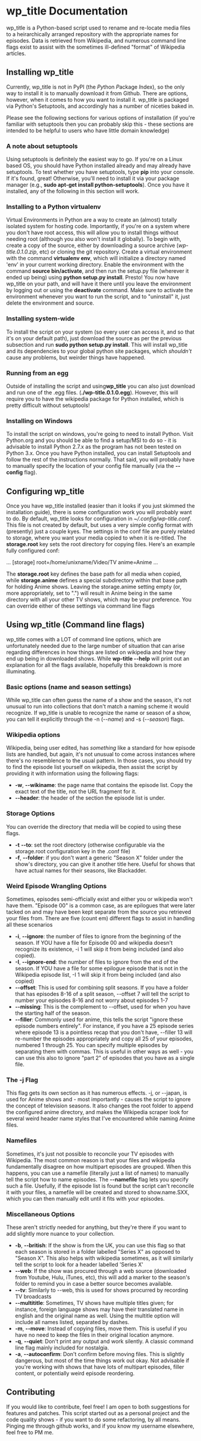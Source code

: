 # wp_title Documentation
wp_title is a Python-based script used to rename and re-locate media files
to a heirarchically arranged repository with the appropriate names for episodes.
Data is retrieved from Wikipedia, and numerous command line flags exist to
assist with the sometimes ill-defined "format" of Wikipedia articles.

## Installing wp_title

Currently, wp_title is not in PyPI (the *Py*thon *P*ackage *I*ndex), so
the only way to install it is to manually download it from Github. There are
options, however, when it comes to how you want to install it. wp_title is
packaged via Python's Setuptools, and accordingly has a number of niceties
baked in.

Please see the following sections for various options of installation (if
you're familiar with setuptools then you can probably skip this - these
sections are intended to be helpful to users who have little domain knowledge)

### A note about setuptools

Using setuptools is definitely the easiest way to go. If you're on a Linux
based OS, you should have Python installed already and may already have
setuptools. To test whether you have setuptools, type **pip** into your
console. If it's found, great! Otherwise, you'll need to install it via your
package manager (e.g., **sudo apt-get install python-setuptools**). Once
you have it installed, any of the following in this section will work.

### Installing to a Python virtualenv

Virtual Environments in Python are a way to create an (almost) totally
isolated system for hosting code. Importantly, if you're on a system
where you don't have root access, this will allow you to install things
without needing root (although you also won't install it globally). To
begin with, create a copy of the source, either by downloading a source
archive (_wp-title.0.1.0.zip_, etc) or cloning the git repository. Create
a virtual environment with the command **virtualenv env**, which will
initialize a directory named 'env' in your current working directory.
Enable the environment with the command **source bin/activate**, and then
run the setup.py file (wherever it ended up being) using **python setup.py
install**. Presto! You now have wp_title on your path, and will have it
there until you leave the environment by logging out or using the **deactivate**
command. Make sure to activate the environment whenever you want to run
the script, and to "uninstall" it, just delete the environment and source.

### Installing system-wide

To install the script on your system (so every user can access it, and
so that it's on your default path), just download the source as per the
previous subsection and run **sudo python setup.py install**. This will
install wp_title and its dependencies to your global python site packages,
which _shouldn't_ cause any problems, but weirder things have happened.

### Running from an egg

Outside of installing the script and using**wp_title** you can also
just download and run one of the .egg files. (**./wp-title.0.1.0.egg**).
However, this will require you to have the wikipedia package for Python
installed, which is pretty difficult without setuptools!

### Installing on Windows

To install the script on windows, you're going to need to install Python.
Visit Python.org and you should be able to find a setup/MSI to do so -
it is advisable to install Python 2.7.x as the program has not been tested
on Python 3.x. Once you have Python installed, you can install Setuptools and
follow the rest of the instructions normally. That said, you will probably
have to manually specify the location of your config file manually (via
the **--config** flag).

## Configuring wp_title

Once you have wp_title installed (easier than it looks if you just
skimmed the installation guide), there is some configuration work you
will probably want to do. By default, wp_title looks for configuration
in _~/.config/wp-title.conf_. This file is not created by default, but
uses a very simple config format with (presently) just a couple kyes. The settings
in the conf file are purely related to storage, where you want your media
copied to when it is re-titled. The **storage.root** key sets the root
directory for copying files. Here's an example fully configured conf:

...
[storage]
root=/home/unixname/Video/TV
anime=Anime
...

The **storage.root** key defines the base path for all media when copied,
while **storage.anime** defines a special subdirectory within that base
path for holding Anime shows. Leaving the storage.anime setting empty (or,
more appropriately, set to ".") will result in Anime being in the same directory
with all your other TV shows, which may be your preference. You can override
either of these settings via command line flags

## Using wp_title (Command line flags)

wp_title comes with a LOT of command line options, which are unfortunately
needed due to the large number of situation that can arise regarding differences
in how things are listed on wikipedia and how they end up being in downloaded
shows. While **wp-title --help** will print out an explanation for all the flags
available, hopefully this breakdown is more illuminating.

### Basic options (name and season settings)

While wp_title can often guess the name of a show and the season, it's not
unusual to run into collections that don't match a naming scheme it would recognize.
If wp_title is unable to recognize the name or season of a show, you can tell it
explicitly through the -n (_--name_) and -s (_--season_) flags.

### Wikipedia options

Wikipedia, being user edited, has _something_ like a standard for how episode lists
are handled, but again, it's not unusual to come across instances where there's no
resemblence to the usual pattern. In those cases, you should try to find the episode
list yourself on wikipedia, then assist the script by providing it with information
using the following flags:

- **-w**, **--wikiname**: the page name that contains the episode list. Copy the
exact text of the title, not the URL fragment for it.
- **--header**: the header of the section the episode list is under.

### Storage Options

You can override the directory that media will be copied to using these flags.

- **-t** **--to**: set the root directory (otherwise configurable via the
storage.root configuration key in the .conf file)
- **-f**, **--folder**: if you don't want a generic "Season X" folder under
the show's directory, you can give it another title here. Useful for shows
that have actual names for their seasons, like Blackadder.

### Weird Episode Wrangling Options

Sometimes, episodes semi-officially exist and either you or wikipedia won't
have them. "Episode 00" is a common case, as are epilogues that were later
tacked on and may have been kept separate from the source you retrieved your
files from. There are five (count em) different flags to assist in handling
all these scenarios

- **-i**, **--ignore**: the number of files to ignore from the beginning of
the season. If YOU have a file for Episode 00 and wikipedia doesn't recognize
its existence, -i 1 will skip it from being included (and also copied).
- **-I**, **--ignore-end**: the number of files to ignore from the end of
the season. If YOU have a file for some epilogue episode that is not in the
Wikipedia episode list, -I 1 will skip it from being included (and also copied)
- **--offset**: This is used for combining split seasons. If you have a folder
that has episodes 8-16 of a split season, --offset 7 will tell the script to
number your episodes 8-16 and not worry about episodes 1-7
- **--missing**: This is the complement to --offset, used for when you have
the starting half of the season.
- **--filler**: Commonly used for anime, this tells the script "ignore these
episode numbers entirely". For instance, if you have a 25 episode series where
episode 13 is a pointless recap that you don't have, --filler 13 will re-number
the episodes appropriately and copy all 25 of your episodes, numbered 1 through 25.
You can specify multiple episodes by separating them with commas. This is useful
in other ways as well - you can use this also to ignore "part 2" of episodes that
you have as a single file.

### The -j Flag

This flag gets its own section as it has numerous effects. -j, or --japan, is
used for Anime shows and - most importantly - causes the script to ignore the
concept of television seasons. It also changes the root folder to append the
configured anime directory, and makes the Wikipedia scraper look for several
weird header name styles that I've encountered while naming Anime files.

### Namefiles

Sometimes, it's just not possible to reconcile your TV episodes with Wikipedia.
The most common reason is that your files and wikipedia fundamentally disagree
on how multipart episodes are grouped. When this happens, you can use a namefile
(literally just a list of names) to manually tell the script how to name episodes.
The **--namefile** flag lets you specify such a file. Usefully, if the episode
list is found but the script can't reconcile it with your files, a namefile will be
created and stored to show.name.SXX, which you can then manually edit until it fits
with your episodes.

### Miscellaneous Options

These aren't strictly needed for anything, but they're there if you want to
add slightly more nuance to your collection.

- **-b**, **--british**: If the show is from the UK, you can use this flag so
that each season is stored in a folder labelled "Series X" as opposed to
"Season X". This also helps with wikipedia sometimes, as it will similarly tell the script
to look for a header labelled 'Series X'
- **--web**: If the show was procured through a web source (downloaded from Youtube, Hulu,
iTunes, etc), this will add a marker to the season's folder to remind you in case a better
source becomes available.
- **--tv**: Similarly to --web, this is used for shows procurred by recording TV broadcasts
- **--multititle**: Sometimes, TV shows have multiple titles given; for instance,
foreign language shows may have their translated name in english and the original name
as well. Using the multitle option will include all names listed, separated by dashes.
- **-m**, **--move**: Instead of copying files, move them. This is useful if you have
no need to keep the files in their original location anymore.
- **-q**, **--quiet**: Don't print any output and work silently. A classic command line
flag mainly included for nostalgia.
- **-a**, **--autoconfirm**: Don't confirm before moving files. This is slightly dangerous,
but most of the time things work out okay. Not advisable if you're working with shows that
have lots of multipart episodes, filler content, or potentially weird episode reordering.

## Contributing

If you would like to contribute, feel free! I am open to both suggestions for features
and patches. This script started out as a personal project and the code quality shows -
if you want to do some refactoring, by all means. Pinging me through github works, and
if you know my username elsewhere, feel free to PM me.
